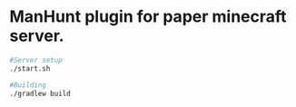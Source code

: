 # ManHunt plugin for paper minecraft server.

```bash
#Server setup
./start.sh

#Building
./gradlew build

```